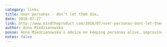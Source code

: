 ```yaml
---
category: links
title: User personas - don’t let them die…
date: 2016-07-27
link: http://www.mindtheproduct.com/2016/07/user-personas-dont-let-them-die/
author: Anna Miedzianowska
posse: Anna Miedzianowska’s advice on keeping personas alive, improving cross-team buy-in, and including them into your daily process.
notes: false
---
```

